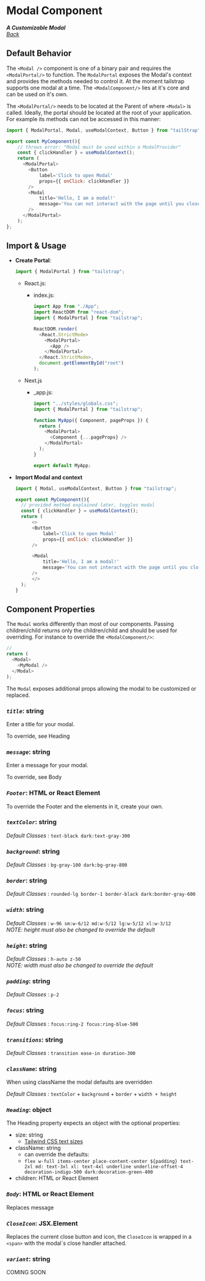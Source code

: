 # Modal Component

**_A Customizable Modal_**  
_[Back](../TailStrap.MD)_

## Default Behavior

The `<Modal />` component is one of a binary pair and requires the `<ModalPortal/>` to function.
The `ModalPortal` exposes the Modal's context and provides the methods needed to control it. At the moment tailstrap supports one modal at a time. The `<ModalComponent/>` lies at it's core and can be used on it's own.

<!-- See ModalComponent HERE -->

The `<ModalPortal/>` needs to be located at the Parent of where `<Modal>` is called. Ideally, the portal should be located at the root of your application. For example its methods can not be accessed in this manner:

```js
import { ModalPortal, Modal, useModalContext, Button } from "tailStrap";

export const MyComponent(){
    // throws error: "Modal must be used within a ModalProvider"
    const { clickHandler } = useModalContext();
    return (
      <ModalPortal>
        <Button
            label='Click to open Modal'
            props={{ onClick: clickHandler }}
        />
        <Modal
            title='Hello, I am a modal!'
            message='You can not interact with the page until you close this dialog!'
        />
      </ModalPortal>
    );
};
```

## Import & Usage

- **Create Portal**:

  ```js
  import { ModalPortal } from "tailstrap";
  ```

  - React.js:

    - index.js:

      ```js
      import App from "./App";
      import ReactDOM from "react-dom";
      import { ModalPortal } from "tailstrap";

      ReactDOM.render(
        <React.StrictMode>
          <ModalPortal>
            <App />
          </ModalPortal>
        </React.StrictMode>,
        document.getElementById("root")
      );
      ```

  - Next.js

    - \_app.js:

      ```js
      import "../styles/globals.css";
      import { ModalPortal } from "tailstrap";

      function MyApp({ Component, pageProps }) {
        return (
          <ModalPortal>
            <Component {...pageProps} />
          </ModalPortal>
        );
      }

      export default MyApp;
      ```

- **Import Modal and context**

  ```js
  import { Modal, useModalContext, Button } from "tailstrap";

  export const MyComponent(){
    // provided method explained later, toggles modal
    const { clickHandler } = useModalContext();
    return (
        <>
        <Button
            label='Click to open Modal'
            props={{ onClick: clickHandler }}
        />

        <Modal
            title='Hello, I am a modal!'
            message='You can not interact with the page until you close this dialog!'
        />
        </>
    );
  }
  ```

## Component Properties

The `Modal` works differently than most of our components. Passing children/child returns only the children/child and should be used for overriding. For instance to override the `<ModalComponent/>`:

```js
//
return (
  <Modal>
    <MyModal />
  </Modal>
);
```

The `Modal` exposes additional props allowing the modal to be customized or replaced.

### **_`title`_**: string

Enter a title for your modal.

To override, see Heading

### **_`message`_**: string

Enter a message for your modal.

To override, see Body

### **_`Footer`_**: HTML or React Element

To override the Footer and the elements in it, create your own.

### **_`textColor`_**: string

_Default Classes_ : `text-black dark:text-gray-300`

### **_`background`_**: string

_Default Classes_ : `bg-gray-100 dark:bg-gray-800`

### **_`border`_**: string

_Default Classes_ : `rounded-lg border-1 border-black dark:border-gray-600`

### **_`width`_**: string

_Default Classes_ : `w-96 sm:w-6/12 md:w-5/12 lg:w-5/12 xl:w-3/12`  
_NOTE: height must also be changed to override the default_

### **_`height`_**: string

_Default Classes_ : `h-auto z-50`  
_NOTE: width must also be changed to override the default_

### **_`padding`_**: string

_Default Classes_ : `p-2`

### **_`focus`_**: string

_Default Classes_ : `focus:ring-2 focus:ring-blue-500`

### **_`transitions`_**: string

_Default Classes_ : `transition ease-in duration-300`

### **_`className`_**: string

When using className the modal defaults are overridden

_Default Classes_ : `textColor` + `background` + `border` + `width + height`

### **_`Heading`_**: object

The Heading property expects an object with the optional properties:

- size: string
  - [Tailwind CSS text sizes](https://tailwindcss.com/docs/font-size)
- className: string
  - can override the defaults:
  - `flex w-full items-center place-content-center ${padding} text-2xl md: text-3xl xl: text-4xl underline underline-offset-4 decoration-indigo-500 dark:decoration-green-400`
- children: HTML or React Element

### **_`Body`_**: HTML or React Element

Replaces message

### **_`CloseIcon`_**: JSX.Element

Replaces the current close button and icon, the `CloseIcon` is wrapped in a `<span>` with the modal`s close handler attached.

### **_`variant`_**: string

COMING SOON
